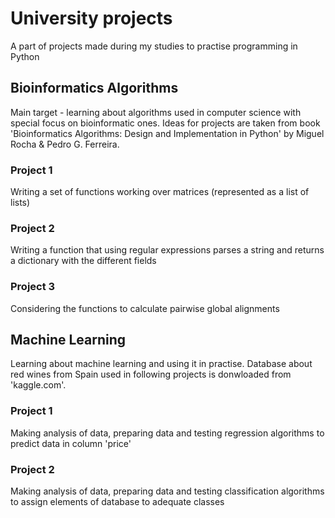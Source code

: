 # University projects
A part of projects made during my studies to practise programming in Python


## Bioinformatics Algorithms
Main target - learning about algorithms used in computer science with special focus on bioinformatic ones.
Ideas for projects are taken from book 'Bioinformatics Algorithms: Design and Implementation in Python' by Miguel Rocha & Pedro G. Ferreira.

  ### Project 1
  Writing a set of functions working over matrices (represented as a list of lists)

  ### Project 2
  Writing a function that using regular expressions parses a string and returns a dictionary with the different fields

  ### Project 3
  Considering the functions to calculate pairwise global alignments


## Machine Learning
Learning about machine learning and using it in practise.
Database about red wines from Spain used in following projects is donwloaded from 'kaggle.com'.

### Project 1
Making analysis of data, preparing data and testing regression algorithms to predict data in column 'price'

### Project 2
Making analysis of data, preparing data and testing classification algorithms to assign elements of database to adequate classes
